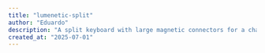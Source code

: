 ```yaml
---
title: "lumenetic-split"
author: "Eduardo"
description: "A split keyboard with large magnetic connectors for a charging hub featuring RGBW leds large battery capacity."
created_at: "2025-07-01"
---
```


